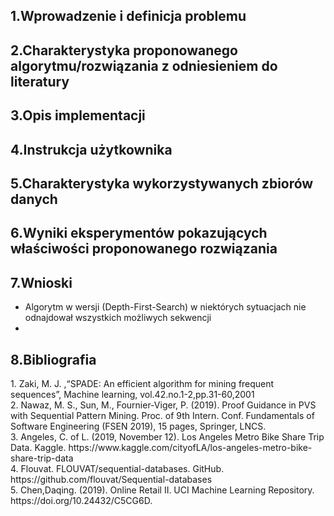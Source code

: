## 1.Wprowadzenie i definicja problemu
## 2.Charakterystyka proponowanego algorytmu/rozwiązania z odniesieniem do literatury
## 3.Opis implementacji
## 4.Instrukcja użytkownika
## 5.Charakterystyka wykorzystywanych zbiorów danych
## 6.Wyniki eksperymentów pokazujących właściwości proponowanego rozwiązania


## 7.Wnioski
- Algorytm w wersji (Depth-First-Search) w niektórych sytuacjach nie odnajdował wszystkich możliwych sekwencji
- 


## 8.Bibliografia
<div id="ref-xie2018" class="csl-entry">
1. Zaki, M. J. ,“SPADE: An efficient algorithm for mining frequent sequences”, Machine learning, vol.42.no.1-2,pp.31-60,2001
</div>
<div id="ref-xie2018" class="csl-entry">
2. Nawaz, M. S., Sun, M., Fournier-Viger, P. (2019). Proof Guidance in PVS with Sequential Pattern Mining. Proc. of 9th Intern. Conf. Fundamentals of Software Engineering (FSEN 2019), 15 pages, Springer, LNCS.
</div>
<div id="ref-xie2018" class="csl-entry">
3. Angeles, C. of L. (2019, November 12). Los Angeles Metro Bike Share Trip Data. Kaggle. https://www.kaggle.com/cityofLA/los-angeles-metro-bike-share-trip-data
</div>
<div id="ref-xie2018" class="csl-entry">
4. Flouvat. FLOUVAT/sequential-databases. GitHub. https://github.com/flouvat/Sequential-databases 
</div>
<div id="ref-xie2018" class="csl-entry">
5. Chen,Daqing. (2019). Online Retail II. UCI Machine Learning Repository. https://doi.org/10.24432/C5CG6D. 
</div>
